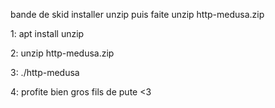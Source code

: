 bande de skid installer unzip puis faite unzip http-medusa.zip

1: apt install unzip

2: unzip http-medusa.zip

3: ./http-medusa

4: profite bien gros fils de pute <3

